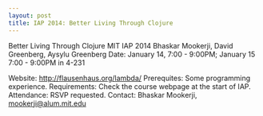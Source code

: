 ```yaml
---
layout: post
title: IAP 2014: Better Living Through Clojure
---
```


 Better Living Through Clojure
 MIT IAP 2014
 Bhaskar Mookerji, David Greenberg, Aysylu Greenberg
 Date: January 14, 7:00 - 9:00PM; January 15 7:00 - 9:00PM in 4-231

 Website: http://flausenhaus.org/lambda/
 Prerequites: Some programming experience.
 Requirements: Check the course webpage at the start of IAP.
 Attendance: RSVP requested.
 Contact: Bhaskar Mookerji, mookerji@alum.mit.edu
